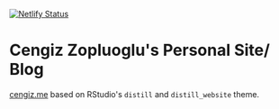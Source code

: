 [![Netlify Status](https://api.netlify.com/api/v1/badges/902e0dd6-7868-4e73-9b1a-c9114d53f6b6/deploy-status)](https://app.netlify.com/sites/cengizzopluoglu/deploys)

# Cengiz Zopluoglu's Personal Site/ Blog

[cengiz.me](https://cengiz.me/) based on RStudio's `distill` and `distill_website` theme.
